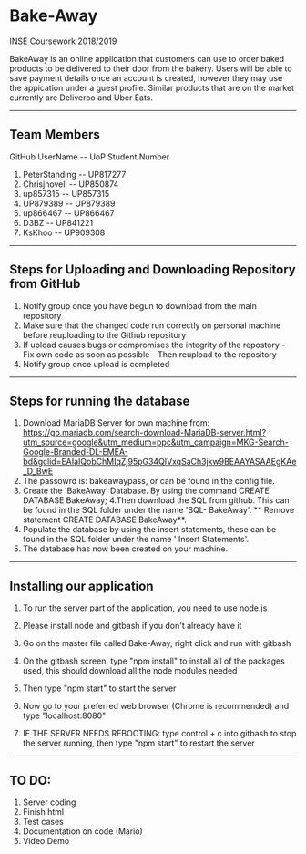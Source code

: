 # Bake-Away
INSE Coursework 2018/2019

BakeAway is an online  application that customers can use to order baked products to be delivered to their door from the bakery. Users will be able to save payment details once an account is created, however they may use the appication under a guest profile. Similar products that are on the market currently are Deliveroo and Uber Eats.

------------
Team Members
------------
GitHub UserName   -- UoP Student Number  
1. PeterStanding  -- UP817277            
2. Chrisjnovell   -- UP850874            
3. up857315       -- UP857315            
4. UP879389       -- UP879389             
5. up866467       -- UP866467            
6. D3BZ           -- UP841221            
7. KsKhoo         -- UP909308             

----------------------------------------------------------
Steps for Uploading and Downloading Repository from GitHub
----------------------------------------------------------
1. Notify group once you have begun to download from the main repository
2. Make sure that the changed code run correctly on personal machine before reuploading to the Github repository
3. If upload causes bugs or compromises the integrity of the repostory - Fix own code as soon as possible - Then reupload to the repository
4. Notify group once upload is completed


-------------------------------
Steps for running the database 
-------------------------------
1. Download MariaDB Server for own machine from: https://go.mariadb.com/search-download-MariaDB-server.html?utm_source=google&utm_medium=ppc&utm_campaign=MKG-Search-Google-Branded-DL-EMEA-bd&gclid=EAIaIQobChMIqZj95pG34QIVxqSaCh3jkw9BEAAYASAAEgKAe_D_BwE
2. The passowrd is: bakeawaypass, or can be found in the config file.
3. Create the 'BakeAway' Database. By using the command CREATE DATABASE BakeAway;
4.Then download the SQL from github. This can be found in the SQL folder under the name 'SQL- BakeAway'. ** Remove statement CREATE DATABASE BakeAway**. 
5. Populate the database by using the insert statements, these can be found in the SQL folder under the name ' Insert Statements'.
6. The database has now been created on your machine. 


--------------------------
Installing our application
--------------------------
1. To run the server part of the application, you need to use node.js
2. Please install node and gitbash if you don't already have it
3. Go on the master file called Bake-Away, right click and run with gitbash
4. On the gitbash screen, type "npm install" to install all of the packages used, this should download all the node modules needed
5. Then type "npm start" to start the server
6. Now go to your preferred web browser (Chrome is recommended) and type "localhost:8080"

7. IF THE SERVER NEEDS REBOOTING: type control + c into gitbash to stop the server running, then type "npm start" to restart the server

------
TO DO: 
------
1. Server coding 
2. Finish html 
3. Test cases 
4. Documentation on code (Mario) 
5. Video Demo 
